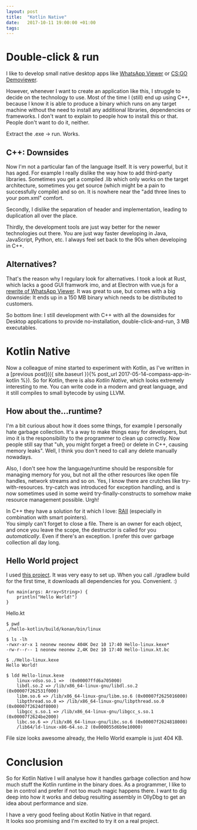 ```yaml
---
layout: post
title:  "Kotlin Native"
date:   2017-10-11 19:00:00 +01:00
tags:
---
```


# Double-click & run

I like to develop small native desktop apps like [WhatsApp Viewer](http://andreas-mausch.de/whatsapp-viewer/) or [CS:GO Demoviewer](https://github.com/andreas-mausch/csgo-demohighlights).

However, whenever I want to create an application like this, I struggle to decide on the technology to use.
Most of the time I (still) end up using C++, because I know it is able to produce a binary which runs on
any target machine without the need to install any additional libraries, dependencies or frameworks.
I don't want to explain to people how to install this or that. People don't want to do it, neither.

Extract the .exe -> run. Works.

## C++: Downsides

Now I'm not a particular fan of the language itself. It is very powerful, but it has aged.
For example I really dislike the way how to add third-party libraries. Sometimes you get a compiled
.lib which only works on the target architecture, sometimes you get source (which might be a pain to
successfully compile) and so on. It is nowhere near the "add three lines to your pom.xml" comfort.

Secondly, I dislike the separation of header and implementation, leading to duplication all over the place.

Thirdly, the development tools are just way better for the newer technologies out there. You are just way faster
developing in Java, JavaScript, Python, etc.
I always feel set back to the 90s when developing in C++.

## Alternatives?

That's the reason why I regulary look for alternatives. I took a look at Rust, which lacks a good GUI framwork
imo, and at Electron with vue.js for a [rewrite of WhatsApp Viewer](https://github.com/andreas-mausch/whatsapp-viewer/tree/electron).
It was great to use, but comes with a big downside: It ends up in a 150 MB binary which needs to be distributed to customers.

So bottom line: I still development with C++ with all the downsides for Desktop applications to provide no-installation, double-click-and-run, 3 MB executables.

# Kotlin Native

Now a colleague of mine started to experiment with Kotlin, as I've written in a [previous post]({{ site.baseurl }}{% post_url 2017-05-14-compass-app-in-kotlin %}).
So for Kotlin, there is also *Kotlin Native*, which looks extremely interesting to me.
You can write code in a modern and great language, and it still compiles to small bytecode by using LLVM.

## How about the...runtime?

I'm a bit curious about how it does some things, for example I personally hate garbage collection.
It's a way to make things easy for developers, but imo it is the responsibility to the programmer to clean up correctly.
Now people still say that "uh, you might forget a free() or delete in C++, causing memory leaks".
Well, I think you don't need to call any delete manually nowadays.

Also, I don't see how the language/runtime should be responsible for managing memory for you, but not
all the other resources like open file handles, network streams and so on.
Yes, I know there are crutches like try-with-resources. try-catch was introduced for exception handling,
and is now sometimes used in some weird try-finally-constructs to somehow make resource management possible. Urgh!

In C++ they have a solution for it which I love: [RAII](https://en.wikipedia.org/wiki/Resource_acquisition_is_initialization) (especially in combination with smart pointers).  
You simply can't forget to close a file.
There is an owner for each object, and once you leave the scope, the destructor is called for you *automatically*.
Even if there's an exception.
I prefer this over garbage collection all day long.

## Hello World project

I used [this project](https://github.com/msink/hello-kotlin).
It was very easy to set up. When you call ./gradlew build for the first time, it downloads all dependencies for you. Convenient. :)

```
fun main(args: Array<String>) {
    println("Hello World!")
}
```
Hello.kt

```
$ pwd
./hello-kotlin/build/konan/bin/linux

$ ls -lh
-rwxr-xr-x 1 neonew neonew 404K Dez 10 17:40 Hello-linux.kexe*
-rw-r--r-- 1 neonew neonew 2,4K Dez 10 17:40 Hello-linux.kt.bc

$ ./Hello-linux.kexe
Hello World!

$ ldd Hello-linux.kexe
	linux-vdso.so.1 =>  (0x00007ffd6a705000)
	libdl.so.2 => /lib/x86_64-linux-gnu/libdl.so.2 (0x00007f262531f000)
	libm.so.6 => /lib/x86_64-linux-gnu/libm.so.6 (0x00007f2625016000)
	libpthread.so.0 => /lib/x86_64-linux-gnu/libpthread.so.0 (0x00007f2624df8000)
	libgcc_s.so.1 => /lib/x86_64-linux-gnu/libgcc_s.so.1 (0x00007f2624be2000)
	libc.so.6 => /lib/x86_64-linux-gnu/libc.so.6 (0x00007f2624818000)
	/lib64/ld-linux-x86-64.so.2 (0x000055d6b9e10000)
```

File size looks awesome already, the Hello World example is just 404 KB.

# Conclusion

So for Kotlin Native I will analyse how it handles garbage collection and how much stuff the Kotlin runtime in the binary does.
As a programmer, I like to be in control and prefer if not too much magic happens there.
I want to dig deep into how it works and debug resulting assembly in OllyDbg to get an idea about performance and size.

I have a very good feeling about Kotlin Native in that regard.  
It looks soo promising and I'm excited to try it on a real project.
